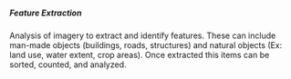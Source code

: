 ##### Feature Extraction 
Analysis of imagery to extract and identify features.  These can include man-made objects (buildings, roads, structures) and natural objects (Ex: land use, water extent, crop areas). Once extracted this items can be sorted, counted, and analyzed.
